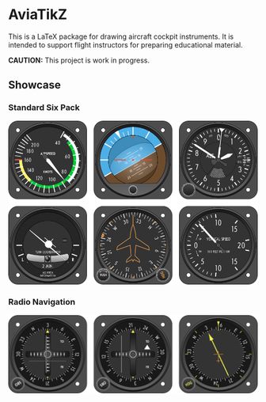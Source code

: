 AviaTikZ
========

This is a LaTeX package for drawing aircraft cockpit instruments. It is
intended to support flight instructors for preparing educational material.

**CAUTION:** This project is work in progress.


Showcase
--------

### Standard Six Pack

![](samples/standard.png)

### Radio Navigation

![](samples/radio.png)
